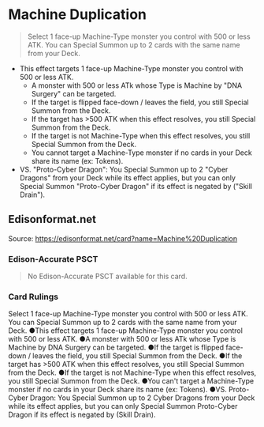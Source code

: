 # Machine Duplication

> Select 1 face-up Machine-Type monster you control with 500 or less ATK. You can Special Summon up to 2 cards with the same name from your Deck.

*   This effect targets 1 face-up Machine-Type monster you control with 500 or less ATK.
    *   A monster with 500 or less ATk whose Type is Machine by "DNA Surgery" can be targeted.
    *   If the target is flipped face-down / leaves the field, you still Special Summon from the Deck.
    *   If the target has >500 ATK when this effect resolves, you still Special Summon from the Deck.
    *   If the target is not Machine-Type when this effect resolves, you still Special Summon from the Deck.
    *   You cannot target a Machine-Type monster if no cards in your Deck share its name (ex: Tokens).
*   VS. "Proto-Cyber Dragon": You Special Summon up to 2 "Cyber Dragons" from your Deck while its effect applies, but you can only Special Summon "Proto-Cyber Dragon" if its effect is negated by ("Skill Drain").

## Edisonformat.net

Source: https://edisonformat.net/card?name=Machine%20Duplication

### Edison-Accurate PSCT

> No Edison-Accurate PSCT available for this card.

### Card Rulings

Select 1 face-up Machine-Type monster you control with 500 or less ATK. You can Special Summon up to 2 cards with the same name from your Deck.
●This effect targets 1 face-up Machine-Type monster you control with 500 or less ATK.
●A monster with 500 or less ATk whose Type is Machine by DNA Surgery can be targeted.
●If the target is flipped face-down / leaves the field, you still Special Summon from the Deck.
●If the target has >500 ATK when this effect resolves, you still Special Summon from the Deck.
●If the target is not Machine-Type when this effect resolves, you still Special Summon from the Deck.
●You can't target a Machine-Type monster if no cards in your Deck share its name (ex: Tokens).
●VS. Proto-Cyber Dragon: You Special Summon up to 2 Cyber Dragons from your Deck while its effect applies, but you can only Special Summon Proto-Cyber Dragon if its effect is negated by (Skill Drain).
            